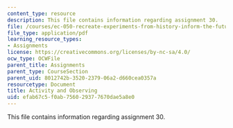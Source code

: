 ```yaml
---
content_type: resource
description: This file contains information regarding assignment 30.
file: /courses/ec-050-recreate-experiments-from-history-inform-the-future-from-the-past-galileo-january-iap-2010/efab67c5f0ab756029377670dae5a8e0_MITEC_050IAP10_assn30.pdf
file_type: application/pdf
learning_resource_types:
- Assignments
license: https://creativecommons.org/licenses/by-nc-sa/4.0/
ocw_type: OCWFile
parent_title: Assignments
parent_type: CourseSection
parent_uid: 8012742b-3520-2379-06a2-d660cea0357a
resourcetype: Document
title: Activity and Observing
uid: efab67c5-f0ab-7560-2937-7670dae5a8e0
---
```

This file contains information regarding assignment 30.